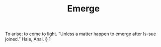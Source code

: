 ---
title: Emerge
letter: E
permalink: "/definitions/bld-emerge.html"
body: To arise; to come to light. “Unless a matter happen to emerge after Is-sue joined.”
  Hale, Anal. § 1
published_at: '2018-07-07'
source: Black's Law Dictionary 2nd Ed (1910)
layout: post
---